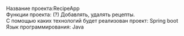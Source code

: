 Название проекта:RecipeApp \
Функции проекта: (?) Добавлять, удалять рецепты. \
С помощью каких технологий будет реализован проект: Spring boot \
Язык программирования: Java